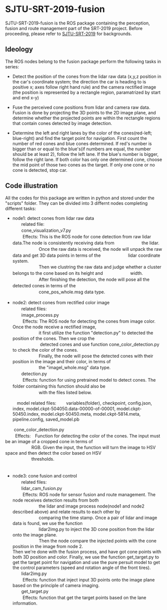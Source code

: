 # SJTU-SRT-2019-fusion
SJTU-SRT-2019-fusion is the ROS package containing the perception, fusion and route management part of the SRT-2019 project. Before proceeding, please refer to [SJTU-SRT-2019](https://github.com/CenturyLiu/SJTU-SRT-2019) for backgrounds.
## Ideology
The ROS nodes belong to the fusion package perform the following tasks in series: 
* Detect the position of the cones from the lidar raw data (x,y,z position in the car's coordinate system; the direction the car is heading to is positive x; axes follow right hand rule) and the camera rectified image (the position is represented by a rectangle region, paramatrized by start and end x-y)

* Fuse the perceived cone positions from lidar and camera raw data. Fusion is done by projecting the 3D points to the 2D image plane, and determine whether the projected points are within the rectangle regions that contain cones detected by image detection.

* Determine the left and right lanes by the color of the cones(red-left; blue-right) and find the target point for navigation. First count the number of red cones and blue cones determined. If red's number is bigger than or equal to the blue's(if numbers are equal, the number should be at least 2), follow the left lane. If the blue's number is bigger, follow the right lane. If both color has only one determined cone, choose the mid point of those two cones as the target. If only one cone or no cone is detected, stop car.

## Code illustration
All the codes for this package are written in python and stored under the "scripts" folder. They can be divided into 3 differnt nodes completing different tasks:
* node1: detect cones from lidar raw data <br>
　　related file: <br>
　　cone_visualization_v7.py <br>
　　    Effects:   This is the ROS node for cone detection from raw lidar data.The node is consistently receiving data from 　　　　　　the lidar.<br>     　　　　　　Once the raw data is received, the node will unpack the raw data and get 3D data points in terms of the 　　　　　　lidar coordinate system.  <br> 　　　　　　Then we clustring the raw data and judge whether a cluster belongs to the cone based on its height and 　　　　　　width. <br>　　　　　　After finishing the detection, the node will pose all the detected cones in terms of the　<br> 　　　　　　cone_pos_whole.msg data type.

* node2: detect cones from rectified color image　<br>
　　related files: <br>
　　image_process.py　<br>
　　    Effects: The ROS node for detecting the cones from image color. Once the node receive a rectified image, <br> 　　　　　　it first utilize the function "detection.py" to detected the position of the cones. Then we crop the <br>　　　　　　 detected cones and use function cone_color_detection.py to check the color of the cones. <br>　　　　　　Finally, the node will pose the detected cones with their position in the image and their color, in terms of <br> 　　　　　　the "imagel_whole.msg" data type. <br>
　　detection.py　<br>
　　    Effects: function for using pretrained model to detect cones. The folder containing this function should also be　<br> 　　　　　　with the files listed below.<br>
  
  　model related files: 
　　variables(folder), checkpoint, config.json, index, model.ckpt-504050.data-00000-of-00001, model.ckpt-50450.index, model.ckpt-50450.meta, model.ckpt-5814.meta, pipeline.config, saved_model.pb <br>
  
 　　cone_color_detection.py <br>
 　　    Effects:　Function for detecting the color of the cones. The input must be an image of a cropped cone in terms of <br> 　　　　　　RGB. Given the input, the function will turn the image to HSV space and then detect the color based on HSV <br> 　　　　　　thresholds. <br>
　　　
* node3: cone fusion and control　 <br>
　　related files: <br>
　　lidar_cam_fusion.py<br>
　　    Effects: ROS node for sensor fusion and route management. The node receives detection results from both <br> 　　　　　　the lidar and image process node(node1 and node2 described above) and relate results to each other by <br>　　　　　　comparing the time stamp. Once a pair of lidar and image data is found, we use the function <br>　　　　　　lidar2img.py to inject the 3D cone position from the lidar onto the image plane. <br> 　　　　　　Then the node compare the injected points with the cone position in the image from node 2.<br> Then we're done with the fusion process, and have got cone points with both 3D position and color. Finally, we use the function get_target.py to get the target point for navigation and use the pure persuit model to get the control parameters (speed and rotation angle of the front tires). <br>
　　lidar2img.py<br>
　　    Effects: function that inject input 3D points onto the image plane based on the principle of camera imaging.<br>
　　get_target.py<br>
　　    Effects: function that get the target points based on the lane information.<br>

